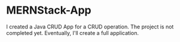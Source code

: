 # MERNStack-App
I created a Java CRUD App for a CRUD operation. The project is not completed yet. Eventually, I'll create a full application.
